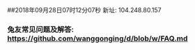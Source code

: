 ##2018年09月28日07时12分07秒 新址: 104.248.80.157
### 兔友常见问题及解答: https://github.com/wanggonging/d/blob/w/FAQ.md

